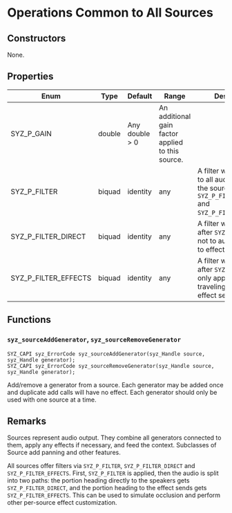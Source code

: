 # Operations Common to All Sources

## Constructors

None.

## Properties

Enum | Type | Default | Range | Description
--- | --- | --- | --- | ---
SYZ_P_GAIN | double | Any double > 0 | An additional gain factor applied to this source.
SYZ_P_FILTER | biquad | identity | any | A filter which applies to all audio leaving the source, before `SYZ_P_FILTER_DIRECT` and `SYZ_P_FILTER_EFFECTS`.
SYZ_P_FILTER_DIRECT | biquad | identity | any | A filter which applies after `SYZ_P_FILTER` but not to audio traveling to effect sends.
SYZ_P_FILTER_EFFECTS | biquad | identity | any | A filter which runs after `SYZ_P_FILTER` but only applies to audio traveling through effect sends.

## Functions

### `syz_sourceAddGenerator`, `syz_sourceRemoveGenerator`

```
SYZ_CAPI syz_ErrorCode syz_sourceAddGenerator(syz_Handle source, syz_Handle generator);
SYZ_CAPI syz_ErrorCode syz_sourceRemoveGenerator(syz_Handle source, syz_Handle generator);
```

Add/remove a generator from a source. Each generator may be added once and
duplicate add calls will have no effect. Each generator should only be used with
one source at a time.

## Remarks

Sources represent audio output.  They combine all generators connected to them,
apply any effects if necessary, and feed the context. Subclasses of Source add
panning and other features.


All sources offer filters via `SYZ_P_FILTER`, `SYZ_P_FILTER_DIRECT` and
`SYZ_P_FILTER_EFFECTS`. First, `SYZ_P_FILTER` is applied, then the audio is
split into two paths: the portion heading directly to the speakers gets
`SYZ_P_FILTER_DIRECT`, and the portion heading to the effect sends gets
`SYZ_P_FILTER_EFFECTS`.  This can be used to simulate occlusion and perform
other per-source effect customization.
